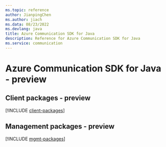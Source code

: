 ```yaml
---
ms.topic: reference
author: JianpingChen
ms.author: jiach
ms.data: 08/23/2022
ms.devlang: java
title: Azure Communication SDK for Java
description: Reference for Azure Communication SDK for Java
ms.service: communication
---
```

# Azure Communication SDK for Java - preview

## Client packages - preview
[!INCLUDE [client-packages](communication-client-index.md)]
## Management packages - preview
[!INCLUDE [mgmt-packages](communication-mgmt-index.md)]